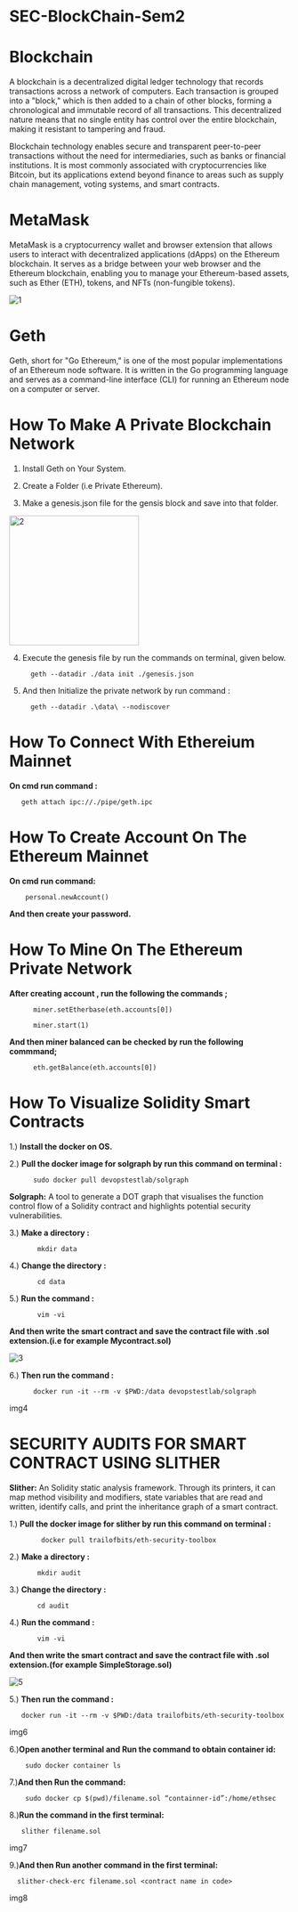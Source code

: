 # SEC-BlockChain-Sem2


# Blockchain
A blockchain is a decentralized digital ledger technology that records transactions across a network of computers. Each transaction is grouped into a "block," which is then added to a chain of other blocks, forming a chronological and immutable record of all transactions. This decentralized nature means that no single entity has control over the entire blockchain, making it resistant to tampering and fraud.

Blockchain technology enables secure and transparent peer-to-peer transactions without the need for intermediaries, such as banks or financial institutions. It is most commonly associated with cryptocurrencies like Bitcoin, but its applications extend beyond finance to areas such as supply chain management, voting systems, and smart contracts.


# MetaMask
MetaMask is a cryptocurrency wallet and browser extension that allows users to interact with decentralized applications (dApps) on the Ethereum blockchain. It serves as a bridge between your web browser and the Ethereum blockchain, enabling you to manage your Ethereum-based assets, such as Ether (ETH), tokens, and NFTs (non-fungible tokens).

![1](https://github.com/surajsahu5656/SEC-BlockChain-Sem2/assets/122232215/c4a95903-9f6a-4c3a-829b-e6206276cd42)


# Geth
Geth, short for "Go Ethereum," is one of the most popular implementations of an Ethereum node software. It is written in the Go programming language and serves as a command-line interface (CLI) for running an Ethereum node on a computer or server.


# How To Make A Private Blockchain Network

1) Install Geth on Your System.
   
2) Create a Folder (i.e Private Ethereum).
   
3) Make a genesis.json file for the gensis block and save into that folder.

<img width="233" alt="2" src="https://github.com/surajsahu5656/SEC-BlockChain-Sem2/assets/122232215/7c4f0694-ac03-4d93-b6ea-50de61f3bfd8">

4) Execute the genesis file by run the commands on terminal, given below.
   
         geth --datadir ./data init ./genesis.json

5) And then Initialize the private network by run command :
    
         geth --datadir .\data\ --nodiscover


# How To Connect With Ethereium Mainnet
**On cmd run command :** 

       geth attach ipc://./pipe/geth.ipc 

# How To Create Account On The Ethereum Mainnet
**On cmd run command:**   

        personal.newAccount()

**And then create your password.**

# How To Mine On The Ethereum Private Network
**After creating account , run the following the commands ;**

          miner.setEtherbase(eth.accounts[0])

          miner.start(1)

**And then miner balanced can be checked by run the following commmand;**

          eth.getBalance(eth.accounts[0])

# How To Visualize Solidity Smart Contracts

1.) **Install the docker on OS.**

2.) **Pull the docker image for solgraph by run this command on terminal :**

          sudo docker pull devopstestlab/solgraph

**Solgraph:** A tool to generate a DOT graph that visualises the function control flow of a Solidity contract and highlights potential security vulnerabilities.

3.) **Make a directory :** 

           mkdir data
           
4.) **Change the directory :** 

           cd data
           
5.) **Run the command :** 

           vim -vi
           
**And then write the smart contract and save the contract file with .sol extension.(i.e for example Mycontract.sol)**

![3](https://github.com/surajsahu5656/SEC-BlockChain-Sem2/assets/122232215/cd0e4645-fa41-4f7b-bff0-a38feeeda85d)

6.) **Then run the command :** 

          docker run -it --rm -v $PWD:/data devopstestlab/solgraph 

img4


# SECURITY AUDITS FOR SMART CONTRACT USING SLITHER

**Slither:** An Solidity static analysis framework. Through its printers, it can map method visibility and modifiers, state variables that are read and written, identify calls, and print the inheritance graph of a smart contract.

1.) **Pull the docker image for slither by run this command on terminal :**

            docker pull trailofbits/eth-security-toolbox
      
2.) **Make a directory :** 

           mkdir audit
           
3.) **Change the directory :** 

           cd audit
           
4.) **Run the command :** 

           vim -vi
           
**And then write the smart contract and save the contract file with .sol extension.(for example SimpleStorage.sol)**

![5](https://github.com/surajsahu5656/SEC-BlockChain-Sem2/assets/122232215/4d8332a2-c2a4-490e-99ea-3be0a1312d1e)



5.) **Then run the command :** 

       docker run -it --rm -v $PWD:/data trailofbits/eth-security-toolbox

img6

6.)**Open another terminal and Run the command to obtain container id:**

        sudo docker container ls
   
7.)**And then Run the command:**

        sudo docker cp $(pwd)/filename.sol “containner-id”:/home/ethsec

8.)**Run the command in the first terminal:**

       slither filename.sol
    
img7

9.)**And then Run another command in the first terminal:**

      slither-check-erc filename.sol <contract name in code>
    
img8









   
